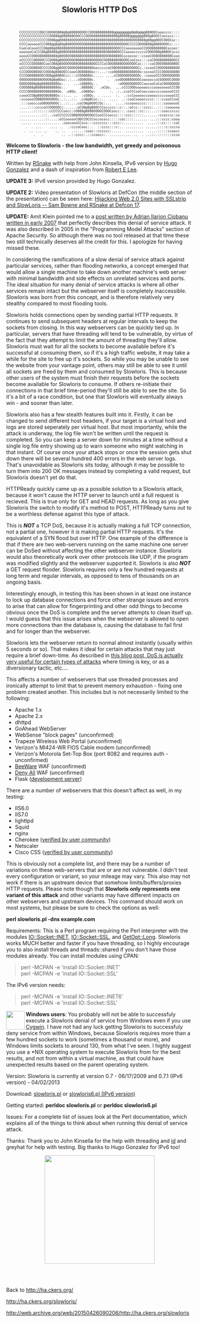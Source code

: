 <div align="center"><h2>Slowloris HTTP DoS</h2><br>
<font style="font-size: 9px; line-height: 8pt"><pre>CCCCCCCCCCOOCCOOOOO888@8@8888OOOOCCOOO888888888@@@@@@@@@8@8@@@@888OOCooocccc::::
CCCCCCCCCCCCCCCOO888@888888OOOCCCOOOO888888888888@88888@@@@@@@888@8OOCCoococc:::
CCCCCCCCCCCCCCOO88@@888888OOOOOOOOOO8888888O88888888O8O8OOO8888@88@@8OOCOOOCoc::
CCCCooooooCCCO88@@8@88@888OOOOOOO88888888888OOOOOOOOOOCCCCCOOOO888@8888OOOCc::::
CooCoCoooCCCO8@88@8888888OOO888888888888888888OOOOCCCooooooooCCOOO8888888Cocooc:
ooooooCoCCC88@88888@888OO8888888888888888O8O8888OOCCCooooccccccCOOOO88@888OCoccc
ooooCCOO8O888888888@88O8OO88888OO888O8888OOOO88888OCocoococ::ccooCOO8O888888Cooo
oCCCCCCO8OOOCCCOO88@88OOOOOO8888O888OOOOOCOO88888O8OOOCooCocc:::coCOOO888888OOCC
oCCCCCOOO88OCooCO88@8OOOOOO88O888888OOCCCCoCOOO8888OOOOOOOCoc::::coCOOOO888O88OC
oCCCCOO88OOCCCCOO8@@8OOCOOOOO8888888OoocccccoCO8O8OO88OOOOOCc.:ccooCCOOOO88888OO
CCCOOOO88OOCCOOO8@888OOCCoooCOO8888Ooc::...::coOO88888O888OOo:cocooCCCCOOOOOO88O
CCCOO88888OOCOO8@@888OCcc:::cCOO888Oc..... ....cCOOOOOOOOOOOc.:cooooCCCOOOOOOOOO
OOOOOO88888OOOO8@8@8Ooc:.:...cOO8O88c.      .  .coOOO888OOOOCoooooccoCOOOOOCOOOO
OOOOO888@8@88888888Oo:. .  ...cO888Oc..          :oOOOOOOOOOCCoocooCoCoCOOOOOOOO
COOO888@88888888888Oo:.       .O8888C:  .oCOo.  ...cCCCOOOoooooocccooooooooCCCOO
CCCCOO888888O888888Oo. .o8Oo. .cO88Oo:       :. .:..ccoCCCooCooccooccccoooooCCCC
coooCCO8@88OO8O888Oo:::... ..  :cO8Oc. . .....  :.  .:ccCoooooccoooocccccooooCCC
:ccooooCO888OOOO8OOc..:...::. .co8@8Coc::..  ....  ..:cooCooooccccc::::ccooCCooC
.:::coocccoO8OOOOOOC:..::....coCO8@8OOCCOc:...  ....:ccoooocccc:::::::::cooooooC
....::::ccccoCCOOOOOCc......:oCO8@8@88OCCCoccccc::c::.:oCcc:::cccc:..::::coooooo
.......::::::::cCCCCCCoocc:cO888@8888OOOOCOOOCoocc::.:cocc::cc:::...:::coocccccc
...........:::..:coCCCCCCCO88OOOO8OOOCCooCCCooccc::::ccc::::::.......:ccocccc:co
.............::....:oCCoooooCOOCCOCCCoccococc:::::coc::::....... ...:::cccc:cooo
 ..... ............. .coocoooCCoco:::ccccccc:::ccc::..........  ....:::cc::::coC
   .  . ...    .... ..  .:cccoCooc:..  ::cccc:::c:.. ......... ......::::c:cccco
  .  .. ... ..    .. ..   ..:...:cooc::cccccc:.....  .........  .....:::::ccoocc
       .   .         .. ..::cccc:.::ccoocc:. ........... ..  . ..:::.:::::::ccco
</pre></font>
</div>

<p><b>Welcome to Slowloris - the low bandwidth, yet greedy and poisonous HTTP client!</b></p>

<p>Written by <a href="http://web.archive.org/web/20150426090206/http://ha.ckers.org/">RSnake</a> with help from John Kinsella, IPv6 version by <a href="http://web.archive.org/web/20150426090206/http://twitter.com/hugo_glez">Hugo Gonzalez</a> and a dash of inspiration from <a href="http://web.archive.org/web/20150426090206/http://www.outpost24.com/">Robert E Lee</a>.</p>

<p><b>UPDATE 3:</b> IPv6 version provided by Hugo Gonzalez.</p>

<p><b>UPDATE 2:</b> Video presentation of Slowloris at DefCon (the middle section of the presentation) can be seen here:  <a href="http://web.archive.org/web/20150426090206/http://vimeo.com/7618090">Hijacking Web 2.0 Sites with SSLstrip and SlowLoris -- Sam Bowne and RSnake at Defcon 17</a>.</p>

<p><b>UPDATE:</b> Amit Klein pointed me to a <a href="http://web.archive.org/web/20150426090206/http://www.securityfocus.com/archive/1/456339/30/0/threaded">post written by Adrian Ilarion Ciobanu written in early 2007</a>
 that perfectly describes this denial of service attack.  It was also 
described in 2005 in the "Programming Model Attacks" section of Apache 
Security.  So although there was no tool released at that time these two
 still technically deserves all the credit for this.  I apologize for 
having missed these.</p>

<p>In considering the ramifications of a slow denial of service attack 
against particular services, rather than flooding networks, a concept 
emerged that would allow a single machine to take down another machine's
 web server with minimal bandwidth and side effects on unrelated 
services and ports.  The ideal situation for many denial of service 
attacks is where all other services remain intact but the webserver 
itself is completely inaccessible.  Slowloris was born from this 
concept, and is therefore relatively very stealthy compared to most 
flooding tools.</p>

<p>Slowloris holds connections open by sending partial HTTP requests.  
It continues to send subsequent headers at regular intervals to keep the
 sockets from closing.  In this way webservers can be quickly tied up.  
In particular, servers that have threading will tend to be vulnerable, 
by virtue of the fact that they attempt to limit the amount of threading
 they'll allow.  Slowloris must wait for all the sockets to become 
available before it's successful at consuming them, so if it's a high 
traffic website, it may take a while for the site to free up it's 
sockets.  So while you may be unable to see the website from your 
vantage point, others may still be able to see it until all sockets are 
freed by them and consumed by Slowloris.  This is because other users of
 the system must finish their requests before the sockets become 
available for Slowloris to consume.  If others re-initiate their 
connections in that brief time-period they'll still be able to see the 
site.  So it's a bit of a race condition, but one that Slowloris will 
eventually always win - and sooner than later.</p>

<p>Slowloris also has a few stealth features built into it.  Firstly, it
 can be changed to send different host headers, if your target is a 
virtual host and logs are stored seperately per virtual host.  But most 
importantly, while the attack is underway, the log file won't be written
 until the request is completed.  So you can keep a server down for 
minutes at a time without a single log file entry showing up to warn 
someone who might watching in that instant.  Of course once your attack 
stops or once the session gets shut down there will be several hundred 
400 errors in the web server logs.  That's unavoidable as Slowloris sits
 today, although it may be possible to turn them into 200 OK messages 
instead by completing a valid request, but Slowloris doesn't yet do 
that.</p>

<p>HTTPReady quickly came up as a possible solution to a Slowloris 
attack, because it won't cause the HTTP server to launch until a full 
request is recieved.  This is true only for GET and HEAD requests.  As 
long as you give Slowloris the switch to modify it's method to POST, 
HTTPReady turns out to be a worthless defense against this type of 
attack.</p>

<p>This is <b><i>NOT</i></b> a TCP DoS, because it is actually making a full TCP connection, not a partial one, however it <i>is</i>
 making partial HTTP requests.  It's the equivalent of a SYN flood but 
over HTTP.  One example of the difference is that if there are two 
web-servers running on the same machine one server can be DoSed without 
affecting the other webserver instance.  Slowloris would also 
theoretically work over other protocols like UDP, if the program was 
modified slightly and the webserver supported it.  Slowloris is also <b><i>NOT</i></b>
 a GET request flooder. Slowloris requires only a few hundred requests 
at long term and regular intervals, as opposed to tens of thousands on 
an ongoing basis.</p>

<p>Interestingly enough, in testing this has been shown in at least one 
instance to lock up database connections and force other strange issues 
and errors to arise that can allow for fingerprinting and other odd 
things to become obvious once the DoS is complete and the server 
attempts to clean itself up.  I would guess that this issue arises when 
the webserver is allowed to open more connections than the database is, 
causing the database to fail first and for longer than the webserver.</p>

<p>Slowloris lets the webserver return to normal almost instantly 
(usually within 5 seconds or so).  That makes it ideal for certain 
attacks that may just require a brief down-time.  As described in <a href="http://web.archive.org/web/20150426090206/http://ha.ckers.org/blog/20090504/using-denial-of-service-for-hacking/">this blog post, DoS is actually very useful for certain types of attacks</a> where timing is key, or as a diversionary tactic, etc....</p>

<p>This affects a number of webservers that use threaded processes and 
ironically attempt to limit that to prevent memory exhaustion - fixing 
one problem created another.  This includes but is not necessarily 
limited to the following:</p>

<p>
  </p><ul>
    <li>Apache 1.x
    </li><li>Apache 2.x
    </li><li>dhttpd
    </li><li>GoAhead WebServer
    </li><li>WebSense "block pages" (unconfirmed)
    </li><li>Trapeze Wireless Web Portal (unconfirmed)
    </li><li>Verizon's MI424-WR FIOS Cable modem (unconfirmed)
    </li><li>Verizon's Motorola Set-Top Box (port 8082 and requires auth - unconfirmed)
    </li><li><a href="http://web.archive.org/web/20150426090206/http://www.bee-ware.net/en/">BeeWare</a> WAF (unconfirmed)
    </li><li><a href="http://web.archive.org/web/20150426090206/http://www.denyall.com/">Deny All</a> WAF (unconfirmed)
    </li><li>Flask (<a href="http://web.archive.org/web/20150426090206/https://github.com/mitsuhiko/flask/issues/1266">development server</a>)
  </li></ul>

<p></p>

<p>There are a number of webservers that this doesn't affect as well, in my testing:</p>

<p>
  </p><ul>
    <li>IIS6.0
    </li><li>IIS7.0
    </li><li>lighttpd
    </li><li>Squid 
    </li><li>nginx 
    </li><li>Cherokee (<a href="http://web.archive.org/web/20150426090206/http://lists.octality.com/pipermail/cherokee/2009-June/010530.html">verified by user community</a>)
    </li><li>Netscaler
    </li><li>Cisco CSS (<a href="http://web.archive.org/web/20150426090206/http://www.cupfighter.net/index.php/2009/06/slowloris-css/">verified by user community</a>)
  </li></ul>

<p></p>

<p>This is obviously not a complete list, and there may be a number of 
variations on these web-servers that are or are not vulnerable.  I 
didn't test every configuration or variant, so your mileage may vary.  
This also may not work if there is an upstream device that somehow 
limits/buffers/proxies HTTP requests.  Please note though that <b>Slowloris only represents one variant of this attack</b>
 and other variants may have different impacts on other webservers and 
upstream devices.  This command should work on most systems, but please 
be sure to check the options as well:</p>

<p><b>perl slowloris.pl -dns example.com</b></p>

<p>Requirements:  This is a Perl program requiring the Perl interpreter with the modules <a href="http://web.archive.org/web/20150426090206/http://perldoc.perl.org/IO/Socket/INET.html">IO::Socket::INET</a>, <a href="http://web.archive.org/web/20150426090206/http://search.cpan.org/%7Ebehroozi/IO-Socket-SSL-0.97/">IO::Socket::SSL</a>, and <a href="http://web.archive.org/web/20150426090206/http://search.cpan.org/%7Ejv/Getopt-Long-2.38/">GetOpt::Long</a>.
  Slowloris works MUCH better and faster if you have threading, so I 
highly encourage you to also install threads and threads::shared if you 
don't have those modules already.  You can install modules using CPAN:</p>

<p></p><blockquote>perl -MCPAN -e 'install IO::Socket::INET'<br>
perl -MCPAN -e 'install IO::Socket::SSL'</blockquote><p></p>

The IPv6 version needs:

<p></p><blockquote>perl -MCPAN -e 'install IO::Socket::INET6'<br>
perl -MCPAN -e 'install IO::Socket::SSL'</blockquote><p></p>


<p><img src="http://web.archive.org/web/20150426090206im_/http://ha.ckers.org/images/microsoft_icon.gif" align="left" height="50" width="50"><b>Windows users</b>: You probably will not be able to successfuly execute a Slowloris denial of service from Windows even if you use <a href="http://web.archive.org/web/20150426090206/http://www.cygwin.com/">Cygwin</a>.
 I have not had any luck getting Slowloris to successfuly deny service 
from within Windows, because Slowloris requires more than a few hundred 
sockets to work (sometimes a thousand or more), and Windows limits 
sockets to around 130, from what I've seen.  I highly suggest you use a 
*NIX operating system to execute Slowloris from for the best results, 
and not from within a virtual machine, as that could have unexpected 
results based on the parent operating system.</p>

<p>Version: Slowloris is currently at version 0.7 - 06/17/2009 and 0.7.1 (IPv6 version) - 04/02/2013</p>

<p>Download: <a href="http://web.archive.org/web/20150426090206/http://ha.ckers.org/slowloris/slowloris.pl">slowloris.pl</a> or <a href="http://web.archive.org/web/20150426090206/http://ha.ckers.org/slowloris/slowloris6.pl">slowloris6.pl (IPv6 version)</a></p>

<p>Getting started: <b>perldoc slowloris.pl</b> or <b>perldoc slowloris6.pl</b></p>

<p>Issues: For a complete list of issues look at the Perl documentation,
 which explains all of the things to think about when running this 
denial of service attack.</p>

<p>Thanks:  Thank you to John Kinsella for the help with threading and <a href="http://web.archive.org/web/20150426090206/http://ha.ckers.org/blog/about/">id</a> and greyhat for help with testing.  Big thanks to Hugo Gonzalez for IPv6 too!</p>

<p></p><div align="center"><img src="http://web.archive.org/web/20150426090206im_/http://ha.ckers.org/images/slowloris.png" height="293" width="297"></div><p></p>

<br><br>

<p>Back to <a href="http://web.archive.org/web/20150426090206/http://ha.ckers.org/">http://ha.ckers.org/</a></p>
</div>

http://ha.ckers.org/slowloris/

http://web.archive.org/web/20150426090206/http://ha.ckers.org/slowloris
